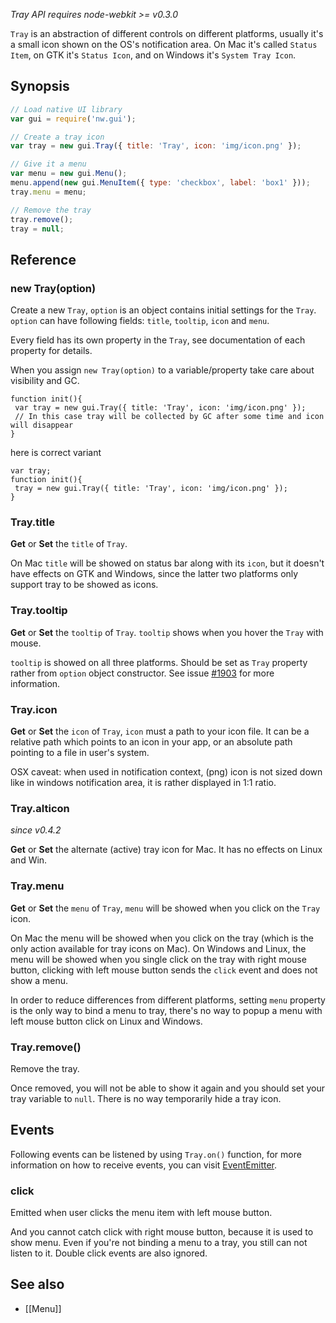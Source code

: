_Tray API requires node-webkit >= v0.3.0_

`Tray` is an abstraction of different controls on different platforms, usually it's a small icon shown on the OS's notification area. On Mac it's called `Status Item`, on GTK it's `Status Icon`, and on Windows it's `System Tray Icon`.

## Synopsis

```javascript
// Load native UI library
var gui = require('nw.gui');

// Create a tray icon
var tray = new gui.Tray({ title: 'Tray', icon: 'img/icon.png' });

// Give it a menu
var menu = new gui.Menu();
menu.append(new gui.MenuItem({ type: 'checkbox', label: 'box1' }));
tray.menu = menu;

// Remove the tray
tray.remove();
tray = null;
```

## Reference

### new Tray(option)

Create a new `Tray`, `option` is an object contains initial settings for the `Tray`. `option` can have following fields: `title`, `tooltip`, `icon` and `menu`.

Every field has its own property in the `Tray`, see documentation of each property for details.

When you assign `new Tray(option)` to a variable/property take care about visibility and GC. 
```
function init(){
 var tray = new gui.Tray({ title: 'Tray', icon: 'img/icon.png' });
 // In this case tray will be collected by GC after some time and icon will disappear
}
```
here is correct variant
```
var tray;
function init(){
 tray = new gui.Tray({ title: 'Tray', icon: 'img/icon.png' });
}
```
### Tray.title

**Get** or **Set** the `title` of `Tray`.

On Mac `title` will be showed on status bar along with its `icon`, but it doesn't have effects on GTK and Windows, since the latter two platforms only support tray to be showed as icons.

### Tray.tooltip

**Get** or **Set** the `tooltip` of `Tray`. `tooltip` shows when you hover the `Tray` with mouse.

`tooltip` is showed on all three platforms. Should be set as `Tray` property rather from `option` object constructor. See issue [#1903](https://github.com/rogerwang/node-webkit/issues/1903) for more information. 

### Tray.icon

**Get** or **Set** the `icon` of `Tray`, `icon` must a path to your icon file. It can be a relative path which points to an icon in your app, or an absolute path pointing to a file in user's system.

OSX caveat: when used in notification context, (png) icon is not sized down like in windows notification area, it is rather displayed in 1:1 ratio.

### Tray.alticon
_since v0.4.2_

**Get** or **Set** the  alternate (active) tray icon for Mac. It has no effects on Linux and Win.

### Tray.menu

**Get** or **Set** the `menu` of `Tray`, `menu` will be showed when you click on the `Tray` icon.

On Mac the menu will be showed when you click on the tray (which is the only action available for tray icons on Mac). On Windows and Linux, the menu will be showed when you single click on the tray with right mouse button, clicking with left mouse button sends the `click` event and does not show a menu.

In order to reduce differences from different platforms, setting `menu` property is the only way to bind a menu to tray, there's no way to popup a menu with left mouse button click on Linux and Windows.

### Tray.remove()

Remove the tray.

Once removed, you will not be able to show it again and you should set your tray variable to `null`. There is no way temporarily hide a tray icon.

## Events
Following events can be listened by using `Tray.on()` function, for more information on how to receive events, you can visit [EventEmitter](http://nodejs.org/api/events.html#events_class_events_eventemitter).

### click

Emitted when user clicks the menu item with left mouse button.

And you cannot catch click with right mouse button, because it is used to show menu. Even if you're not binding a menu to a tray, you still can not listen to it. Double click events are also ignored.

## See also

* [[Menu]]